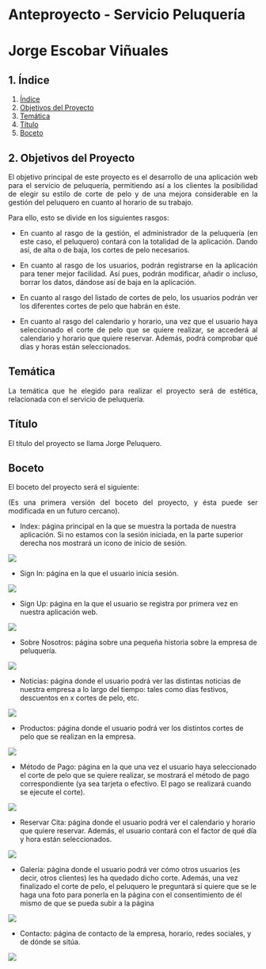 # **Anteproyecto - Servicio Peluquería**

# **Jorge Escobar Viñuales**

## **1. Índice**<a name = "id1"></a>
1. [Índice](#id1)<br>
2. [Objetivos del Proyecto](#id2)<br>
3. [Temática](#id3)<br>
4. [Título](#id4)<br>
5. [Boceto](#id5)<br>

## **2. Objetivos del Proyecto**<a name="id2"></a>
<div align="justify">
  El objetivo principal de este proyecto es el desarrollo de una aplicación web para el servicio de peluquería, permitiendo así a los clientes la posibilidad de elegir su estilo de corte de pelo y de una mejora considerable en la gestión del peluquero en cuanto al horario de su trabajo.

  Para ello, esto se divide en los siguientes rasgos:

  - En cuanto al rasgo de la gestión, el administrador de la peluquería (en este caso, el peluquero) contará con la totalidad de la aplicación. Dando así, de alta o de baja, los cortes de pelo necesarios.

  - En cuanto al rasgo de los usuarios, podrán registrarse en la aplicación para tener mejor facilidad. Así pues, podrán modificar, añadir o incluso, borrar los datos, dándose así de baja en la aplicación.

  - En cuanto al rasgo del listado de cortes de pelo, los usuarios podrán ver los diferentes cortes de pelo que habrán en éste.

  - En cuanto al rasgo del calendario y horario, una vez que el usuario haya seleccionado el corte de pelo que se quiere realizar, se accederá al calendario y horario que quiere reservar. Además, podrá comprobar qué días y horas están seleccionados.

</div>
  
## **Temática**<a name="id3"></a>
<div align="justify">
  La temática que he elegido para realizar el proyecto será de estética, relacionada con el servicio de peluquería.
</div>

## **Título**<a name="id4"></a>
<div align="justify">
  El título del proyecto se llama Jorge Peluquero.
</div>

## **Boceto**<a name="id5"></a>
<div align="justify">
  El boceto del proyecto será el siguiente:

  (Es una primera versión del boceto del proyecto, y ésta puede ser modificada en un futuro cercano).
</div>

  - Index: página principal en la que se muestra la portada de nuestra aplicación. Si no estamos con la sesión iniciada, en la parte superior derecha nos mostrará un icono de inicio de sesión.
  
  ![](https://github.com/Jorgeev27/Servicio-Peluqueria/blob/main/doc/anteproyecto/img/Index.png)
  
  - Sign In: página en la que el usuario inicia sesión.

  ![](https://github.com/Jorgeev27/Servicio-Peluqueria/blob/main/doc/anteproyecto/img/Sign%20in.png)

  - Sign Up: página en la que el usuario se registra por primera vez en nuestra aplicación web.

  ![](https://github.com/Jorgeev27/Servicio-Peluqueria/blob/main/doc/anteproyecto/img/Sign%20up.png)

  - Sobre Nosotros: página sobre una pequeña historia sobre la empresa de peluquería.

  ![](https://github.com/Jorgeev27/Servicio-Peluqueria/blob/main/doc/anteproyecto/img/Sobre%20nosotros.png)

  - Noticias: página donde el usuario podrá ver las distintas noticias de nuestra empresa a lo largo del tiempo: tales como días festivos, descuentos en x cortes de pelo, etc.

  ![](https://github.com/Jorgeev27/Servicio-Peluqueria/blob/main/doc/anteproyecto/img/Noticias.png)

  - Productos: página donde el usuario podrá ver los distintos cortes de pelo que se realizan en la empresa.

  ![](https://github.com/Jorgeev27/Servicio-Peluqueria/blob/main/doc/anteproyecto/img/Productos.png)

  - Método de Pago: página en la que una vez el usuario haya seleccionado el corte de pelo que se quiere realizar, se mostrará el método de pago correspondiente (ya sea tarjeta o efectivo. El pago se realizará cuando se ejecute el corte).

  ![](https://github.com/Jorgeev27/Servicio-Peluqueria/blob/main/doc/anteproyecto/img/M%C3%A9todo%20de%20pago.png)

  - Reservar Cita: página donde el usuario podrá ver el calendario y horario que quiere reservar. Además, el usuario contará con el factor de qué día y hora están seleccionados.

  ![](https://github.com/Jorgeev27/Servicio-Peluqueria/blob/main/doc/anteproyecto/img/Reservar%20cita.png)

  - Galería: página donde el usuario podrá ver cómo otros usuarios (es decir, otros clientes) les ha quedado dicho corte. Además, una vez finalizado el corte de pelo, el peluquero le preguntará si quiere que se le haga una foto para ponerla en la página con el consentimiento de él mismo de que se pueda subir a la página

  ![](https://github.com/Jorgeev27/Servicio-Peluqueria/blob/main/doc/anteproyecto/img/Galer%C3%ADa.png)

  - Contacto: página de contacto de la empresa, horario, redes sociales, y de dónde se sitúa.

  ![](https://github.com/Jorgeev27/Servicio-Peluqueria/blob/main/doc/anteproyecto/img/Contacto.png)

